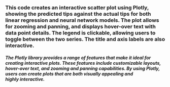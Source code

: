 ### This code creates an interactive scatter plot using Plotly, showing the predicted tips against the actual tips for both linear regression and neural network models. The plot allows for zooming and panning, and displays hover-over text with data point details. The legend is clickable, allowing users to toggle between the two series. The title and axis labels are also interactive.


##### The Plotly library provides a range of features that make it ideal for creating interactive plots. These features include customizable layouts, hover-over text, and zooming and panning capabilities. By using Plotly, users can create plots that are both visually appealing and highly interactive.
